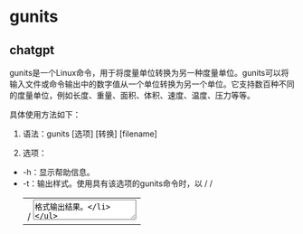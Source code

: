 # gunits 
## chatgpt 
gunits是一个Linux命令，用于将度量单位转换为另一种度量单位。gunits可以将输入文件或命令输出中的数字值从一个单位转换为另一个单位。它支持数百种不同的度量单位，例如长度、重量、面积、体积、速度、温度、压力等等。

具体使用方法如下：

1. 语法：gunits [选项] [转换] [filename]

2. 选项：

- -h：显示帮助信息。
- -t：输出样式。使用具有该选项的gunits命令时，以<table> / <tr> / <td> / <textarea>格式输出结果。

3. 转换：定义转换前和转换后使用的度量单位，格式为：量和单位（例如：1小时到分钟：1h min）

4. filename：`filename`参数是可选的，您可以将待转换的数据输入到文件中，并使用此参数将其传递给命令。

例如：

```
gunits 30km/h mi/h
```

将30千米每小时转换成英里每小时。

```
gunits -t 40C F
```

将40摄氏度转换成华氏度，并以表格格式输出结果。

```
echo "100mL" | gunits ml fl oz
```

将100毫升转换成液量盎司。在这个例子中，输入值由echo命令提供，而不是filename参数。 

## tldr 
 
> 这是 `-p linux units` 命令的一个别名。

- 原命令的文档在：

`tldr -p linux units`
